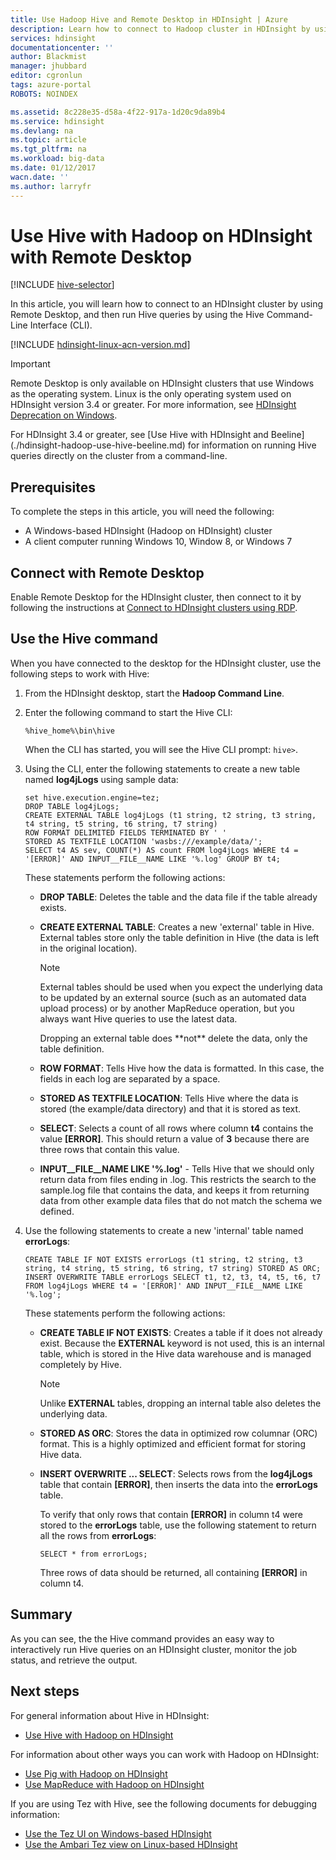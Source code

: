 ```yaml
---
title: Use Hadoop Hive and Remote Desktop in HDInsight | Azure
description: Learn how to connect to Hadoop cluster in HDInsight by using Remote Desktop, and then run Hive queries by using the Hive Command-Line Interface.
services: hdinsight
documentationcenter: ''
author: Blackmist
manager: jhubbard
editor: cgronlun
tags: azure-portal
ROBOTS: NOINDEX

ms.assetid: 8c228e35-d58a-4f22-917a-1d20c9da89b4
ms.service: hdinsight
ms.devlang: na
ms.topic: article
ms.tgt_pltfrm: na
ms.workload: big-data
ms.date: 01/12/2017
wacn.date: ''
ms.author: larryfr
---
```


# Use Hive with Hadoop on HDInsight with Remote Desktop
[!INCLUDE [hive-selector](../../includes/hdinsight-selector-use-hive.md)]

In this article, you will learn how to connect to an HDInsight cluster by using Remote Desktop, and then run Hive queries by using the Hive Command-Line Interface (CLI).

[!INCLUDE [hdinsight-linux-acn-version.md](../../includes/hdinsight-linux-acn-version.md)]

> [!IMPORTANT]
> Remote Desktop is only available on HDInsight clusters that use Windows as the operating system. Linux is the only operating system used on HDInsight version 3.4 or greater. For more information, see [HDInsight Deprecation on Windows](./hdinsight-component-versioning.md#hdi-version-32-and-33-nearing-deprecation-date).
><p>
> For HDInsight 3.4 or greater, see [Use Hive with HDInsight and Beeline](./hdinsight-hadoop-use-hive-beeline.md) for information on running Hive queries directly on the cluster from a command-line.

## <a id="prereq"></a>Prerequisites
To complete the steps in this article, you will need the following:

* A Windows-based HDInsight (Hadoop on HDInsight) cluster
* A client computer running Windows 10, Window 8, or Windows 7

## <a id="connect"></a>Connect with Remote Desktop
Enable Remote Desktop for the HDInsight cluster, then connect to it by following the instructions at [Connect to HDInsight clusters using RDP](./hdinsight-administer-use-management-portal.md#connect-to-clusters-using-rdp).

## <a id="hive"></a>Use the Hive command
When you have connected to the desktop for the HDInsight cluster, use the following steps to work with Hive:

1. From the HDInsight desktop, start the **Hadoop Command Line**.
2. Enter the following command to start the Hive CLI:

    ```
    %hive_home%\bin\hive
    ```

    When the CLI has started, you will see the Hive CLI prompt: `hive>`.
3. Using the CLI, enter the following statements to create a new table named **log4jLogs** using sample data:

    ```
    set hive.execution.engine=tez;
    DROP TABLE log4jLogs;
    CREATE EXTERNAL TABLE log4jLogs (t1 string, t2 string, t3 string, t4 string, t5 string, t6 string, t7 string)
    ROW FORMAT DELIMITED FIELDS TERMINATED BY ' '
    STORED AS TEXTFILE LOCATION 'wasbs:///example/data/';
    SELECT t4 AS sev, COUNT(*) AS count FROM log4jLogs WHERE t4 = '[ERROR]' AND INPUT__FILE__NAME LIKE '%.log' GROUP BY t4;
    ```

    These statements perform the following actions:

    * **DROP TABLE**: Deletes the table and the data file if the table already exists.
    * **CREATE EXTERNAL TABLE**: Creates a new 'external' table in Hive. External tables store only the table definition in Hive (the data is left in the original location).

        > [!NOTE]
        > External tables should be used when you expect the underlying data to be updated by an external source (such as an automated data upload process) or by another MapReduce operation, but you always want Hive queries to use the latest data.
        ><p>
        > Dropping an external table does **not** delete the data, only the table definition.
        >
        >
    * **ROW FORMAT**: Tells Hive how the data is formatted. In this case, the fields in each log are separated by a space.
    * **STORED AS TEXTFILE LOCATION**: Tells Hive where the data is stored (the example/data directory) and that it is stored as text.
    * **SELECT**: Selects a count of all rows where column **t4** contains the value **[ERROR]**. This should return a value of **3** because there are three rows that contain this value.
    * **INPUT__FILE__NAME LIKE '%.log'** - Tells Hive that we should only return data from files ending in .log. This restricts the search to the sample.log file that contains the data, and keeps it from returning data from other example data files that do not match the schema we defined.
4. Use the following statements to create a new 'internal' table named **errorLogs**:

    ```
    CREATE TABLE IF NOT EXISTS errorLogs (t1 string, t2 string, t3 string, t4 string, t5 string, t6 string, t7 string) STORED AS ORC;
    INSERT OVERWRITE TABLE errorLogs SELECT t1, t2, t3, t4, t5, t6, t7 FROM log4jLogs WHERE t4 = '[ERROR]' AND INPUT__FILE__NAME LIKE '%.log';
    ```

    These statements perform the following actions:

    * **CREATE TABLE IF NOT EXISTS**: Creates a table if it does not already exist. Because the **EXTERNAL** keyword is not used, this is an internal table, which is stored in the Hive data warehouse and is managed completely by Hive.

        > [!NOTE]
        > Unlike **EXTERNAL** tables, dropping an internal table also deletes the underlying data.
        >
        >
    * **STORED AS ORC**: Stores the data in optimized row columnar (ORC) format. This is a highly optimized and efficient format for storing Hive data.
    * **INSERT OVERWRITE ... SELECT**: Selects rows from the **log4jLogs** table that contain **[ERROR]**, then inserts the data into the **errorLogs** table.

        To verify that only rows that contain **[ERROR]** in column t4 were stored to the **errorLogs** table, use the following statement to return all the rows from **errorLogs**:

        ```
        SELECT * from errorLogs;
        ```

        Three rows of data should be returned, all containing **[ERROR]** in column t4.

## <a id="summary"></a>Summary
As you can see, the the Hive command provides an easy way to interactively run Hive queries on an HDInsight cluster, monitor the job status, and retrieve the output.

## <a id="nextsteps"></a>Next steps
For general information about Hive in HDInsight:

* [Use Hive with Hadoop on HDInsight](./hdinsight-use-hive.md)

For information about other ways you can work with Hadoop on HDInsight:

* [Use Pig with Hadoop on HDInsight](./hdinsight-use-pig.md)
* [Use MapReduce with Hadoop on HDInsight](./hdinsight-use-mapreduce.md)

If you are using Tez with Hive, see the following documents for debugging information:

* [Use the Tez UI on Windows-based HDInsight](./hdinsight-debug-tez-ui.md)
* [Use the Ambari Tez view on Linux-based HDInsight](./hdinsight-debug-ambari-tez-view.md)

[1]: ./hdinsight-hadoop-visual-studio-tools-get-started.md

[hdinsight-sdk-documentation]: http://msdn.microsoft.com/zh-cn/library/dn479185.aspx

[azure-purchase-options]: https://www.azure.cn/pricing/overview/
[azure-member-offers]: https://www.azure.cn/pricing/member-offers/
[azure-trial]: https://www.azure.cn/pricing/1rmb-trial/

[apache-tez]: http://tez.apache.org
[apache-hive]: http://hive.apache.org/
[apache-log4j]: http://zh.wikipedia.org/wiki/Log4j
[hive-on-tez-wiki]: https://cwiki.apache.org/confluence/display/Hive/Hive+on+Tez
[import-to-excel]: ./hdinsight-connect-excel-power-query.md

[hdinsight-use-oozie]: ./hdinsight-use-oozie.md
[hdinsight-analyze-flight-data]: ./hdinsight-analyze-flight-delay-data.md

[hdinsight-provision]: /documentation/articles/hdinsight-provision-clusters/
[hdinsight-submit-jobs]: ./hdinsight-submit-hadoop-jobs-programmatically.md
[hdinsight-upload-data]: ./hdinsight-upload-data.md

[Powershell-install-configure]: https://docs.microsoft.com/powershell/azureps-cmdlets-docs
[powershell-here-strings]: http://technet.microsoft.com/zh-cn/library/ee692792.aspx